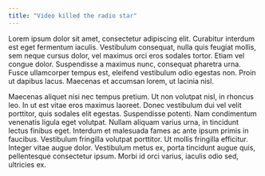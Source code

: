 ```yaml
---
title: "Video killed the radio star"
---
```

Lorem ipsum dolor sit amet, consectetur adipiscing elit. Curabitur interdum est eget fermentum iaculis. Vestibulum consequat, nulla quis feugiat mollis, sem neque cursus dolor, vel maximus orci eros sodales tortor. Etiam vel congue dolor. Suspendisse a maximus nunc, consequat pharetra urna.<!--more--> Fusce ullamcorper tempus est, eleifend vestibulum odio egestas non. Proin ut dapibus lacus. Maecenas et accumsan lorem, ut lacinia nisl.

Maecenas aliquet nisi nec tempus pretium. Ut non volutpat nisl, in rhoncus leo. In ut est vitae eros maximus laoreet. Donec vestibulum dui vel velit porttitor, quis sodales elit egestas. Suspendisse potenti. Nam condimentum venenatis ligula eget volutpat. Nullam aliquam varius urna, in tincidunt lectus finibus eget. Interdum et malesuada fames ac ante ipsum primis in faucibus. Vestibulum fringilla volutpat porttitor. Ut mollis fringilla efficitur. Integer vitae augue dolor. Vestibulum metus ex, porta tincidunt augue quis, pellentesque consectetur ipsum. Morbi id orci varius, iaculis odio sed, ultricies ex.
